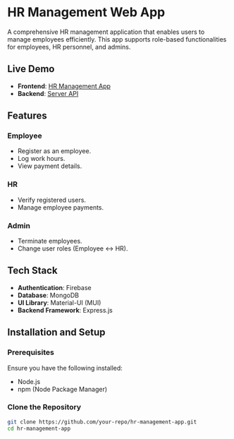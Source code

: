 # HR Management Web App

A comprehensive HR management application that enables users to manage employees efficiently. This app supports role-based functionalities for employees, HR personnel, and admins.

## Live Demo

- **Frontend**: [HR Management App](https://hrassit-c91b1.web.app/)
- **Backend**: [Server API](https://hrassist.vercel.app/)

## Features

### Employee
- Register as an employee.
- Log work hours.
- View payment details.

### HR
- Verify registered users.
- Manage employee payments.

### Admin
- Terminate employees.
- Change user roles (Employee ↔ HR).

## Tech Stack

- **Authentication**: Firebase
- **Database**: MongoDB
- **UI Library**: Material-UI (MUI)
- **Backend Framework**: Express.js

## Installation and Setup

### Prerequisites
Ensure you have the following installed:
- Node.js
- npm (Node Package Manager)

### Clone the Repository

```bash
git clone https://github.com/your-repo/hr-management-app.git
cd hr-management-app
